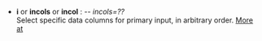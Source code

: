 - **i** or **incols** or **incol** : -- *incols=??*\
   Select specific data columns for primary input, in arbitrary order.
   [More at](https://docs.generic-mapping-tools.org/dev/gmt.html#i-full)